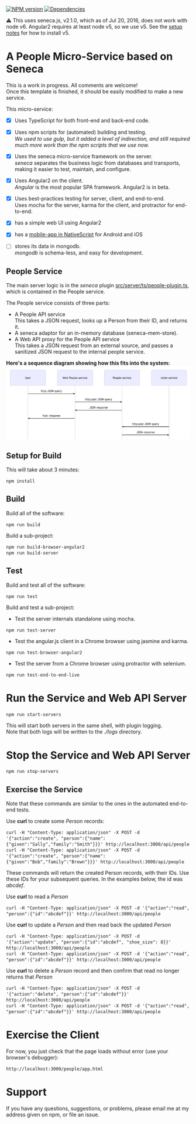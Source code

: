 [![NPM version](http://img.shields.io/npm/v/people-service.svg)](https://www.npmjs.org/package/people-service)
[![Dependencies](https://david-dm.org/psnider/people-service.svg)](https://www.npmjs.org/package/people-service)

:warning: This uses seneca.js, v2.1.0, which as of Jul 20, 2016, does not work with node v6.  Angular2 requires at least node v5, so we use v5.  See the [setup notes](https://github.com/psnider/setup-mean-ts#install-nodejs-and-npm) for how to install v5.



# A People Micro-Service based on Seneca

This is a work in progress. All comments are welcome!  
Once this template is finished,
it should be easily modified to make a new service.

This micro-service:
- [x] Uses TypeScript for both front-end and back-end code.  
- [x] Uses npm scripts for (automated) building and testing.  
*We used to use gulp, but it added a level of indirection, and still required much more work than the npm scripts that we use now.*
- [x] Uses the seneca micro-service framework on the server.  
*seneca* separates the business logic from databases and transports,
making it easier to test, maintain, and configure.
- [x] Uses Angular2 on the client.  
*Angular* is the most popular SPA framework.  Angular2 is in beta.
- [x] Uses best-practices testing for server, client, and end-to-end.  
Uses mocha for the server, karma for the client, and protractor for end-to-end.
- [x] has a simple web UI using Angular2
- [x] has a [mobile-app in NativeScript](https://github.com/psnider/people-mobile) for Android and iOS
- [ ] stores its data in mongodb.  
*mongodb* is schema-less, and easy for development.


## People Service

The main server logic is in the *seneca* plugin [src/server/ts/people-plugin.ts](src/server/ts/people-plugin.ts), which is contained in the People service.

The People service consists of three parts:  
- A People API service  
This takes a JSON request, looks up a Person from their ID, and returns it.
- A seneca adaptor for an in-memory database (seneca-mem-store).
- A Web API proxy for the People API service  
This takes a JSON request from an external source, and passes a sanitized JSON request to the internal people service.

**Here's a sequence diagram showing how this fits into the system:**
![Sequence Diagram](doc/sequence_diagram.jpg)

## Setup for Build
This will take about 3 minutes:
```
npm install
```


## Build
Build all of the software:  
```
npm run build
```

Build a sub-project:  
```
npm run build-browser-angular2
npm run build-server
```

## Test
Build and test all of the software:  
```
npm run test
```

Build and test a sub-project:  
- Test the server internals standalone using mocha.  
```
npm run test-server
```  
- Test the angular.js client in a Chrome browser using jasmine and karma.  
```
npm run test-browser-angular2
```  
- Test the server from a Chrome browser using protractor with selenium.  
```
npm run test-end-to-end-live
```  


# Run the Service and Web API Server
```
npm run start-servers
```
This will start both servers in the same shell, with plugin logging.  
Note that both logs will be written to the *./logs* directory.

# Stop the Service and Web API Server
```
npm run stop-servers
```

## Exercise the Service

Note that these commands are similar to the ones in the automated end-to-end tests.

Use **curl** to create some *Person* records:
```
curl -H "Content-Type: application/json" -X POST -d '{"action":"create", "person":{"name":{"given":"Sally","family":"Smith"}}}' http://localhost:3000/api/people
curl -H "Content-Type: application/json" -X POST -d '{"action":"create", "person":{"name":{"given":"Bob","family":"Brown"}}}' http://localhost:3000/api/people
```
These commands will return the created Person records, with their IDs.
Use these IDs for your subsequent queries. In the examples below, the id was *abcdef*.

Use **curl** to read a *Person*
```
curl -H "Content-Type: application/json" -X POST -d '{"action":"read", "person":{"id":"abcdef"}}' http://localhost:3000/api/people
```

Use **curl** to update a *Person* and then read back the updated *Person*
```
curl -H "Content-Type: application/json" -X POST -d '{"action":"update", "person":{"id":"abcdef", "shoe_size": 8}}' http://localhost:3000/api/people
curl -H "Content-Type: application/json" -X POST -d '{"action":"read", "person":{"id":"abcdef"}}' http://localhost:3000/api/people
```


Use **curl** to delete a *Person* record and then confirm that read no longer returns that *Person*
```
curl -H "Content-Type: application/json" -X POST -d '{"action":"delete", "person":{"id":"abcdef"}}' http://localhost:3000/api/people
curl -H "Content-Type: application/json" -X POST -d '{"action":"read", "person":{"id":"abcdef"}}' http://localhost:3000/api/people
```

# Exercise the Client
For now, you just check that the page loads without error (use your browser's debugger):
```
http://localhost:3000/people/app.html
```
# Support
If you have any questions, suggestions, or problems,
please email me at my address given on npm, or file an issue.
